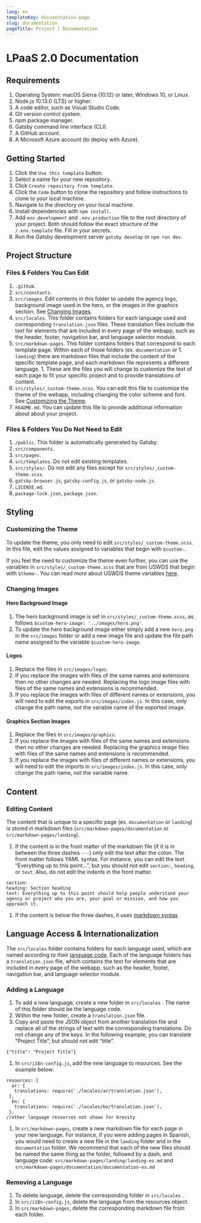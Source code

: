 ```yaml
---
lang: en
templateKey: documentation-page
slug: documentation
pageTitle: Project | Documentation
---
```


# LPaaS 2.0 Documentation

## Requirements
1. Operating System: macOS Sierra (10.12) or later, Windows 10, or Linux.
1. Node.js 10.13.0 (LTS) or higher.
1. A code editor, such as Visual Studio Code. 
1. Git version control system.
1. npm package manager.
1. Gatsby command line interface (CLI). 
1. A GitHub account.
1. A Microsoft Azure account (to deploy with Azure). 

## Getting Started

1. Click the `Use this template` button.
1. Select a name for your new repository.
1. Click `Create repository from template`.
1. Click the `Code` button to clone the repository and follow instructions to clone to your local machine.
1. Navigate to the directory on your local machine.
1. Install dependencies with `npm install`.
1. Add `env.development` and `.env.production` file to the root directory of your project. Both should follow the exact structure of the `/.env.template` file. Fill in your secrets.
1. Run the Gatsby development server `gatsby develop` or `npm run dev`.

## Project Structure

### Files & Folders You Can Edit
1. `.github`.
1. `src/constants`.
1. `src/images`. Edit contents in this folder to update the agency logo, background image used in the hero, or the images in the graphics section. See [Changing Images](#changing-images). 
1. `src/locales`. This folder contains folders for each language used and corresponding `translation.json` files. These translation files include the text for elements that are included in every page of the webapp, such as the header, footer, navigation bar, and language selector module. 
1. `src/markdown-pages`. This folder contains folders that correspond to each template page. Within each of those folders (ex. `documentation` or 1. `landing`) there are markdown files that include the content of the specific template page, and each markdown file represents a different language. 1. These are the files you will change to customize the text of each page to fit your specific project and to provide translations of content.
1. `src/styles/_custom-theme.scss`. You can edit this file to customize the theme of the webapp, including changing the color scheme and font. See [Customizing the Theme](#customizing-the-theme). 
1. `README.md`. You can update this file to provide additional information about about your project.

### Files & Folders You Do Not Need to Edit
1. `/public`. This folder is automatically generated by Gatsby.
1. `src/components`. 
1. `src/pages`.
1. `src/templates`. Do not edit existing templates. 
1. `src/styles/`. Do not edit any files except for `src/styles/_custom-theme.scss`. 
1. `gatsby-browser.js`,  `gatsby-config.js`, or `gatsby-node.js`. 
1. `LICENSE.md`.
1. `package-lock.json`, `package.json`.

## Styling

### Customizing the Theme
To update the theme, you only need to edit `src/styles/_custom-theme.scss`. In this file, edit the values assigned to variables that begin with `$custom-`.

If you feel the need to customize the theme even further, you can use the variables in `src/styles/_custom-theme.scss` that are from USWDS that begin with `$theme-`. You can read more about USWDS theme variables [here](https://designsystem.digital.gov/documentation/settings/). 

### Changing Images

#### Hero Background Image
1. The hero background image is set in `src/styles/_custom-theme.scss`, as follows `$custom-hero-image: '../images/hero.png'`. 
1. To update the hero background image either simply add a new `hero.png` in the `src/images` folder or add a new image file and update the file path name assigned to the variable `$custom-hero-image`. 

#### Logos
1. Replace the files in `src/images/logos`. 
1. If you replace the images with files of the same names and extensions then no other changes are needed. Replacing the logo image files with files of the same names and extensions is recommended. 
1. If you replace the images with files of different names or extensions, you will need to edit the exports in `src/images/index.js`. In this case, only change the path name, not the variable name of the exported image. 

#### Graphics Section Images
1. Replace the files in `src/images/graphics`. 
1. If you replace the images with files of the same names and extensions then no other changes are needed. Replacing the graphics image files with files of the same names and extensions is recommended. 
1. If you replace the images with files of different names or extensions, you will need to edit the imports in `src/images/index.js`. In this case, only change the path name, not the variable name. 

## Content

### Editing Content
The content that is unique to a specific page  (ex. `documentation` or `landing`) is stored in markdown files (`src/markdown-pages/documentation` or `src/markdown-pages/landing`). 

1. If the content is in the front matter of the markdown file (if it is in between the three dashes `---`) only edit the text after the colon. The front matter follows YAML syntax. For instance, you can edit the text “Everything up to this point…”, but you should not edit `section:`, `heading`, or `text`. Also, do not edit the indents in the front matter. 
  ```
  section:
  heading: Section heading
  text: Everything up to this point should help people understand your agency or project who you are, your goal or mission, and how you approach it.
  ```
1. If the content is below the three dashes, it uses [markdown syntax](https://www.markdownguide.org/basic-syntax/). 

## Language Access & Internationalization
The `src/locales` folder contains folders for each language used, which are named according to their [language code](https://en.wikipedia.org/wiki/List_of_ISO_639-1_codes). Each of the language folders has a `translation.json` file, which contains the text for elements that are included in every page of the webapp, such as the header, footer, navigation bar, and language selector module. 

### Adding a Language
1. To add a new language, create a new folder in `src/locales` . The name of this folder should be the language code.
1. Within the new folder, create a `translation.json` file. 
1. Copy and paste the JSON object from another translation file and replace all of the strings of text with the corresponding translations. Do not change any of the  keys. In the following example, you can translate “Project Title”, but should not edit “title”.
  ```
  {"title": "Project Title"}
  ```
1. In `src/i18n-config.js`, add the new language to resources. See the example below:
  ```
  resources: {
    ar: {
     translations: require('./locales/ar/translation.json'),
   },
    bn: {
     translations: require('./locales/bn/translation.json'),
   },
  //other language resources not shown for brevity 
  ```
1. In `src/markdown-pages`, create a new markdown file for each page in your new language. For instance, if you were adding pages in Spanish, you would need to create a new file in the `landing` folder and in the `documentation` folder. We recommend that each of the new files should be named the same thing as the folder, followed by a dash, and language code: `src/markdown-pages/landing/landing-es.md` and `src/markdown-pages/documentation/documentation-es.md` 


### Removing a Language
1. To delete language, delete the corresponding folder in `src/locales` . 
1. In `src/i18n-config.js`, delete the language from the resources object.
1. In `src/markdown-pages`, delete the corresponding markdown file from each folder. 

